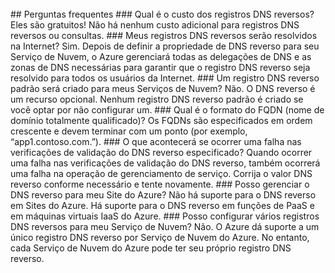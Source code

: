 <BR>
## Perguntas frequentes 
### Qual é o custo dos registros DNS reversos?
Eles são gratuitos! Não há nenhum custo adicional para registros DNS reversos ou consultas.
### Meus registros DNS reversos serão resolvidos na Internet?
Sim. Depois de definir a propriedade de DNS reverso para seu Serviço de Nuvem, o Azure gerenciará todas as delegações de DNS e as zonas de DNS necessárias para garantir que o registro DNS reverso seja resolvido para todos os usuários da Internet.
### Um registro DNS reverso padrão será criado para meus Serviços de Nuvem?
Não. O DNS reverso é um recurso opcional. Nenhum registro DNS reverso padrão é criado se você optar por não configurar um.
### Qual é o formato do FQDN (nome de domínio totalmente qualificado)?
Os FQDNs são especificados em ordem crescente e devem terminar com um ponto (por exemplo, “app1.contoso.com.”).
### O que acontecerá se ocorrer uma falha nas verificações de validação do DNS reverso especificado?
Quando ocorrer uma falha nas verificações de validação do DNS reverso, também ocorrerá uma falha na operação de gerenciamento de serviço. Corrija o valor DNS reverso conforme necessário e tente novamente.
### Posso gerenciar o DNS reverso para meu Site do Azure?
Não há suporte para o DNS reverso em Sites do Azure. Há suporte para o DNS reverso em funções de PaaS e em máquinas virtuais IaaS do Azure.
### Posso configurar vários registros DNS reversos para meu Serviço de Nuvem?
Não. O Azure dá suporte a um único registro DNS reverso por Serviço de Nuvem do Azure. No entanto, cada Serviço de Nuvem do Azure pode ter seu próprio registro DNS reverso.

<!---HONumber=AcomDC_0316_2016-->